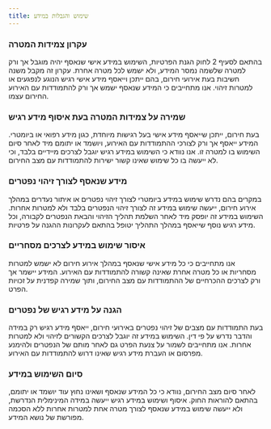 ```yaml
---
title: שימוש והגבלות במידע
---
```


### **עקרון צמידות המטרה**
בהתאם לסעיף 2 לחוק הגנת הפרטיות, השימוש במידע אישי שנאסף יהיה מוגבל אך ורק למטרה שלשמה נמסר המידע, ולא ישמש לכל מטרה אחרת. עקרון זה מקבל משנה חשיבות בעת אירועי חירום, בהם ייתכן וייאסף מידע אישי רגיש הנוגע לנפגעים או למטרות זיהוי. אנו מתחייבים כי המידע שנאסף ישמש אך ורק להתמודדות עם האירוע החירום עצמו.

### **שמירה על צמידות המטרה בעת איסוף מידע רגיש**
בעת חירום, ייתכן שייאסף מידע אישי בעל רגישות מיוחדת, כגון מידע רפואי או ביומטרי. המידע ייאסף אך ורק לצורכי ההתמודדות עם האירוע, ויושמד או יתומם מיד לאחר סיום השימוש בו למטרה זו. אנו נוודא כי השימוש במידע רגיש יוגבל לצרכים מיידיים בלבד, וכי לא ייעשה בו כל שימוש שאינו קשור ישירות להתמודדות עם מצב החירום.

### **מידע שנאסף לצורך זיהוי נפטרים**
במקרים בהם נדרש שימוש במידע ביומטרי לצורך זיהוי נפטרים או איתור נעדרים במהלך אירוע חירום, ייעשה שימוש במידע זה לצורך זיהוי הנפטרים בלבד ולא למטרות אחרות. השימוש במידע זה יופסק מיד לאחר השלמת תהליך הזיהוי והבאת הנפטרים לקבורה, וכל מידע רגיש נוסף שייאסף במהלך התהליך יטופל בהתאם לעקרונות ההגנה על פרטיות.

### **איסור שימוש במידע לצרכים מסחריים**
אנו מתחייבים כי כל מידע אישי שנאסף במהלך אירוע חירום לא ישמש למטרות מסחריות או כל מטרה אחרת שאינה קשורה להתמודדות עם האירוע. המידע יישמר אך ורק לצרכים ההכרחיים של ההתמודדות עם מצב החירום, ותוך שמירה קפדנית על זכויות הפרט.

### **הגנה על מידע רגיש של נפטרים**
בעת התמודדות עם מצבים של זיהוי נפטרים באירועי חירום, ייאסף מידע רגיש רק במידה והדבר נדרש על פי דין. השימוש במידע זה יוגבל לצרכים הקשורים לזיהוי ולא למטרות אחרות. אנו מתחייבים לשמור על צנעת הפרט גם לאחר מותם של הנפטרים ולהימנע מפרסום או העברת מידע רגיש שאינו דרוש להתמודדות עם האירוע.

### **סיום השימוש במידע**
לאחר סיום מצב החירום, נוודא כי כל המידע שנאסף ושאינו נחוץ עוד יושמד או יתומם, בהתאם להוראות החוק. איסוף ושימוש במידע רגיש ייעשה במידה המינימלית הנדרשת, ולא ייעשה שימוש במידע שנאסף לצורך מטרה אחת למטרות אחרות ללא הסכמה מפורשת של נושא המידע.